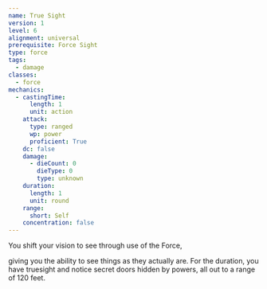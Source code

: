 ```yaml
---
name: True Sight
version: 1
level: 6
alignment: universal
prerequisite: Force Sight
type: force
tags:
  - damage
classes:
  - force
mechanics:
  - castingTime:
      length: 1
      unit: action
    attack:
      type: ranged
      wp: power
      proficient: True
    dc: false
    damage:
      - dieCount: 0
        dieType: 0
        type: unknown
    duration:
      length: 1
      unit: round
    range:
      short: Self
    concentration: false
---
```

You shift your vision to see through use of the Force, 

giving you the ability to see things as they actually are. For the duration, you have truesight and notice secret doors hidden by powers, all out to a range of 120 feet.
    